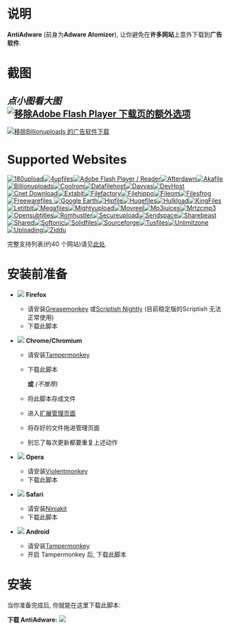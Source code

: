 # 说明

**AntiAdware** (前身为**Adware Atomizer**), 让你避免在**许多网站**上意外下载到**广告软件**.

# 截图
*点小图看大图*
[![移除Adobe Flash Player 下载页的额外选项](https://i.imgur.com/0JCE7DVh.png "移除Adobe Flash Player 下载页的额外选项")](https://i.imgur.com/0JCE7DV.png)
---------------------------------------
[![移除Billionuploads 的广告软件下载](https://i.imgur.com/38XOaQfh.png "移除Billionuploads 的广告软件下载")](https://i.imgur.com/38XOaQf.png )

# Supported Websites
[![180upload](https://i.imgur.com/dW7jcQ7.png "180upload")![4upfiles](https://i.imgur.com/QJhQFDP.png "4upfiles")![Adobe Flash Player / Reader](https://i.imgur.com/SvLjgIf.png "Adobe Flash Player / Reader")![Afterdawn](https://i.imgur.com/CDxX9AX.png "Afterdawn")![Akafile](https://i.imgur.com/4wVFAm8.png "Akafile")![Billionuploads](https://i.imgur.com/ZQtOjs7.png "Billionuploads")![Coolrom](https://i.imgur.com/ezguqmD.png "Coolrom")![Datafilehost](https://i.imgur.com/y5uKbBC.png "Datafilehost")![Davvas](https://i.imgur.com/Eh6QnwZ.png "Davvas")![DevHost](https://i.imgur.com/Eh6QnwZ.png "DevHost")![Cnet Download](https://i.imgur.com/B7nIZg7.png "Cnet Download")![Extabit](https://i.imgur.com/Eh6QnwZ.png "Extabit")![Filefactory](https://i.imgur.com/Eh6QnwZ.png "Filefactory")![Filehippo](https://i.imgur.com/ZeiBRrt.png "Filehippo")![Fileom](https://i.imgur.com/hP03uvp.png "Fileom")![Filesfrog](https://i.imgur.com/MgjmsIK.png "Filesfrog")![Freewarefiles](https://i.imgur.com/ST2ihXt.png "Freewarefiles")
![Google Earth](https://i.imgur.com/Ma9NZ6l.png "Google Earth")![Hipfile](https://i.imgur.com/Eh6QnwZ.png "Hipfile")![Hugefiles](https://i.imgur.com/ay3VE9G.png "Hugefiles")![Hulkload](https://i.imgur.com/9fYQMWz.png "Hulkload")![KingFiles](https://i.imgur.com/Eh6QnwZ.png "KingFiles")![Letitbit](https://i.imgur.com/eVRYCNs.png "Letitbit")![Megafiles](https://i.imgur.com/Eh6QnwZ.png "Megafiles")![Mightyupload](https://i.imgur.com/Eh6QnwZ.png "Mightyupload")![Movreel](https://i.imgur.com/Eh6QnwZ.png "Movreel")![Mp3juices](https://i.imgur.com/JWh9ddF.png "Mp3juices")![Mrtzcmp3](https://i.imgur.com/63ApdGD.png "Mrtzcmp3")![Opensubtitles](https://i.imgur.com/etDajvg.png "Opensubtitles")![Romhustler](https://i.imgur.com/wup392J.png "Romhustler")![Secureupload](https://i.imgur.com/eQ06o7i.png "Secureupload")![Sendspace](https://i.imgur.com/7gx1svU.png "Sendspace")![Sharebeast](https://i.imgur.com/PAUqYgu.png "Sharebeast")![Shared](https://i.imgur.com/onpVg02.png "Shared")![Softonic](https://i.imgur.com/zVF1jat.png "Softonic")![Solidfiles](https://i.imgur.com/rtXgrpz.png "Solidfiles")![Sourceforge](https://i.imgur.com/HKfnAiF.png "Sourceforge")![Tusfiles](https://i.imgur.com/7sZA4re.png "Tusfiles")![Unlimitzone](https://i.imgur.com/FLJWebZ.png "Unlimitzone")![Uploading](https://i.imgur.com/nf0jqv9.png "Uploading")![Ziddu](https://i.imgur.com/QESaPBE.png "Ziddu")](https://github.com/HandyUserscripts/AntiAdware/wiki/Supported-Websites)

完整支持列表(约40 个网站)请见[此处](https://github.com/HandyUserscripts/AntiAdware/wiki/Supported-Websites).

# 安装前准备

- ![](https://i.imgur.com/zD5npRg.png) **Firefox**
  - 请安装[Greasemonkey](https://addons.mozilla.org/firefox/addon/greasemonkey/) 或[Scriptish Nightly](https://github.com/scriptish/scriptish-nightlies/releases) (目前稳定版的Scriptish 无法正常使用)
  - 下载此脚本

- ![](https://i.imgur.com/IVru2Aw.png) **Chrome/Chromium**
  - 请安装[Tampermonkey](https://chrome.google.com/webstore/detail/tampermonkey/dhdgffkkebhmkfjojejmpbldmpobfkfo/)
  - 下载此脚本

    **或** *(不推荐)*

  - 将此脚本存成文件
  - 进入[扩展管理页面](https://i.imgur.com/8ALV1pq.png)
  - 将存好的文件拖进管理页面
  - 别忘了每次更新都要重复上述动作

- ![](https://i.imgur.com/P1R4aMx.png) **Opera**
  - 请安装[Violentmonkey](https://addons.opera.com/en/extensions/details/violent-monkey/)
  - 下载此脚本

- ![](https://i.imgur.com/pUhViGt.png) **Safari**
  - 请安装[Ninjakit](http://ss-o.net/safari/extension/NinjaKit.safariextz)
  - 下载此脚本

- ![](https://i.imgur.com/DDd2ihc.png) **Android**
  - 请安装[Tampermonkey](https://play.google.com/store/apps/details?id=net.biniok.tampermonkey)
  - 开启 Tampermonkey 后, 下载此脚本

# 安装

当你准备完成后, 你就能在这里下载此脚本:

**下载 AntiAdware:** [![](https://i.imgur.com/0KCjrsZ.png)](https://bit.ly/AntiAdware)
